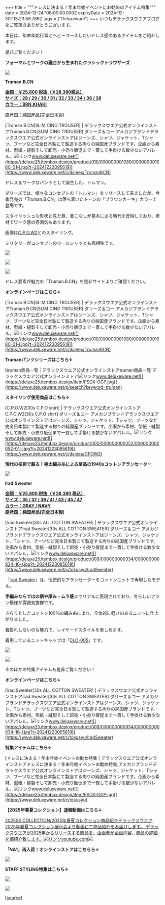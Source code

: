 +++
title = """ドレスに決まる！年末年始イベントにお勧めのアイテム特集"""
date = 2024-12-24T08:00:00.000Z
expiryDate = 2024-12-30T13:23:58.786Z
tags = ["Deluxeware"]
+++
いつもデラックスウエアブログをご覧頂きありがとうございます。

本日は、年末年始行事にヘビーユースしたいドレス感のあるアイテムをご紹介します。

是非ご覧ください！

**フォーマルとワークの融合から生まれたクラシックトラウザーズ**

**[![](https://stat.ameba.jp/user_images/20241224/14/deluxeware/05/32/p/o0800080015525065095.png)](https://stat.ameba.jp/user_images/20241224/14/deluxeware/05/32/p/o0800080015525065095.png)**

**Truman.B.CN**

**[金額：￥25,800 税抜（￥28,380税込）](https://www.deluxeware.net/c/dalees/TrumanBCN)  
[サイズ：28 / 29 / 30 / 31 / 32 / 33 / 34 / 36 / 38](https://www.deluxeware.net/c/dalees/TrumanBCN)  
[カラー：BRN.KHAKI](https://www.deluxeware.net/c/dalees/TrumanBCN)**

[原産国：純国産品(完全日本製)](https://www.deluxeware.net/c/dalees/TrumanBCN)

[Truman.B.CN\[SLIM CINO TROUSER\] | デラックスウエア公式オンラインストアTruman.B.CN\[SLIM CINO TROUSER\] ダリーズ＆コー アメカジブランドデラックスウエア公式オンラインストアはジーンズ、シャツ、ジャケット、Tシャツ、ブーツなど完全日本製にて製造する拘りの純国産ブランドです。企画から素材、型紙・縫製そして卸売・小売り販促まで一貫して手掛ける数少ないアパレル。![リンク](https://c.stat100.ameba.jp/ameblo/symbols/v3.20.0/svg/gray/editor_link.svg)www.deluxeware.net![](https://deluxe25.itembox.design/product/010/000000001080/000000001080-01-l.jpg?t=20241223095619)](https://www.deluxeware.net/c/dalees/TrumanBCN)

ドレス＆ワークなパンツとして誕生した、トルマン。

ダリーズでは、様々なコンセプトの「トルマン」をリリースして来ましたが、今季発売の「Truman.B.CN」は落ち着いたトーンの「ブラウンカーキ」カラーで登場です。

スタイリッシュな形状と見た目、着こなしが基本にある時代を反映しており、素材でワーク感の雰囲気もあります。

画像は[C.P.O.W2](https://www.deluxeware.net/c/dalees/CPOW2)とのスタイリング。

ミリタリーがコンセプトのウールシャツとも高相性です。

[![](https://stat.ameba.jp/user_images/20241224/15/deluxeware/a1/7d/j/o0800080015525084632.jpg)](https://stat.ameba.jp/user_images/20241224/15/deluxeware/a1/7d/j/o0800080015525084632.jpg)

[![](https://stat.ameba.jp/user_images/20241224/15/deluxeware/f8/28/j/o1199159815525084180.jpg)](https://stat.ameba.jp/user_images/20241224/15/deluxeware/f8/28/j/o1199159815525084180.jpg)

[![](https://stat.ameba.jp/user_images/20241224/15/deluxeware/d1/2e/j/o0800080015525085144.jpg)](https://stat.ameba.jp/user_images/20241224/15/deluxeware/d1/2e/j/o0800080015525085144.jpg)

ドレス要素が魅力の「Truman.B.CN」を是非サイトよりご確認ください。

**オンラインページはこちら↓**

[Truman.B.CN\[SLIM CINO TROUSER\] | デラックスウエア公式オンラインストアTruman.B.CN\[SLIM CINO TROUSER\] ダリーズ＆コー アメカジブランドデラックスウエア公式オンラインストアはジーンズ、シャツ、ジャケット、Tシャツ、ブーツなど完全日本製にて製造する拘りの純国産ブランドです。企画から素材、型紙・縫製そして卸売・小売り販促まで一貫して手掛ける数少ないアパレル。![リンク](https://c.stat100.ameba.jp/ameblo/symbols/v3.20.0/svg/gray/editor_link.svg)www.deluxeware.net![](https://deluxe25.itembox.design/product/010/000000001080/000000001080-01-l.jpg?t=20241223095619)](https://www.deluxeware.net/c/dalees/TrumanBCN)

**Trumanパンツシリーズはこちら↓**

[truman商品一覧 | デラックスウエア公式オンラインストアtruman商品一覧 デラックスウエア公式オンラインストア![リンク](https://c.stat100.ameba.jp/ameblo/symbols/v3.20.0/svg/gray/editor_link.svg)www.deluxeware.net![](https://deluxe25.itembox.design/item/FSDX-OGP.jpg)](https://www.deluxeware.net/p/search?keyword=truman)

**スタイリング使用商品はこちら↓**

[C.P.O.W2\[30s C.P.O shirt\] | デラックスウエア公式オンラインストアC.P.O.W2\[30s C.P.O shirt\] ダリーズ＆コー アメカジブランドデラックスウエア公式オンラインストアはジーンズ、シャツ、ジャケット、Tシャツ、ブーツなど完全日本製にて製造する拘りの純国産ブランドです。企画から素材、型紙・縫製そして卸売・小売り販促まで一貫して手掛ける数少ないアパレル。![リンク](https://c.stat100.ameba.jp/ameblo/symbols/v3.20.0/svg/gray/editor_link.svg)www.deluxeware.net![](https://deluxe25.itembox.design/product/000/000000000052/000000000052-01-l.jpg?t=20241223095619)](https://www.deluxeware.net/c/dalees/CPOW2)

**現代の技術で蘇る！極太編み糸による至高の1940sコットンアランセーター**

**[![](https://stat.ameba.jp/user_images/20241224/16/deluxeware/37/1b/j/o1199159815525112326.jpg)](https://stat.ameba.jp/user_images/20241224/16/deluxeware/37/1b/j/o1199159815525112326.jpg)**

**Irad.Sweater**

**[金額：￥25,800 税抜（￥28,380 税込）](https://www.deluxeware.net/c/tokusyu/IradSweater)  
[サイズ：35 / 37 / 39 / 41 / 43 / 45 / 47](https://www.deluxeware.net/c/tokusyu/IradSweater)  
[カラー：GRAY / NAVY](https://www.deluxeware.net/c/tokusyu/IradSweater)  
[原産国：純国産品(完全日本製)](https://www.deluxeware.net/c/tokusyu/IradSweater)**

[Irad.Sweater\[30s ALL COTTON SWEATER\] | デラックスウエア公式オンラインストアIrad.Sweater\[30s ALL COTTON SWEATER\] ダリーズ＆コー アメカジブランドデラックスウエア公式オンラインストアはジーンズ、シャツ、ジャケット、Tシャツ、ブーツなど完全日本製にて製造する拘りの純国産ブランドです。企画から素材、型紙・縫製そして卸売・小売り販促まで一貫して手掛ける数少ないアパレル。![リンク](https://c.stat100.ameba.jp/ameblo/symbols/v3.20.0/svg/gray/editor_link.svg)www.deluxeware.net![](https://deluxe25.itembox.design/product/009/000000000934/000000000934-16-l.jpg?t=20241223095619)](https://www.deluxeware.net/c/tokusyu/IradSweater)

「[Irad.Sweater](https://www.deluxeware.net/c/dalees/IradSweater)」は、伝統的なアランセーターをコットンニットで再現したモデル。

**手編みならではの柄や厚み・ムラ感**までリアルに再現されており、冬らしいアラン模様が雰囲気抜群です。

さらりとしたコットン100％の編み糸により、全体的に軽さのあるニットに仕上がりました。  
  
着膨れしないのも魅力で、レイヤードスタイルを楽しめます。

着用しているニットキャップは「[DLC-005](https://www.deluxeware.net/c/deluxeware/DLC-005)」です。

[![](https://stat.ameba.jp/user_images/20241224/16/deluxeware/92/da/j/o1199159815525112329.jpg)](https://stat.ameba.jp/user_images/20241224/16/deluxeware/92/da/j/o1199159815525112329.jpg)

[![](https://stat.ameba.jp/user_images/20241224/16/deluxeware/59/6e/j/o1199159815525112524.jpg)](https://stat.ameba.jp/user_images/20241224/16/deluxeware/59/6e/j/o1199159815525112524.jpg)

そのほかの特集アイテムも是非ご覧ください！

**オンラインページはこちら↓**

[Irad.Sweater\[30s ALL COTTON SWEATER\] | デラックスウエア公式オンラインストアIrad.Sweater\[30s ALL COTTON SWEATER\] ダリーズ＆コー アメカジブランドデラックスウエア公式オンラインストアはジーンズ、シャツ、ジャケット、Tシャツ、ブーツなど完全日本製にて製造する拘りの純国産ブランドです。企画から素材、型紙・縫製そして卸売・小売り販促まで一貫して手掛ける数少ないアパレル。![リンク](https://c.stat100.ameba.jp/ameblo/symbols/v3.20.0/svg/gray/editor_link.svg)www.deluxeware.net![](https://deluxe25.itembox.design/product/009/000000000934/000000000934-16-l.jpg?t=20241223095619)](https://www.deluxeware.net/c/tokusyu/IradSweater)

**特集アイテムはこちら↓**

[ドレスに決まる！年末年始イベントお勧め特集 | デラックスウエア公式オンラインストアドレスに決まる！年末年始イベントお勧め特集,アメカジブランドデラックスウエア公式オンラインストアはジーンズ、シャツ、ジャケット、Tシャツ、ブーツなど完全日本製にて製造する拘りの純国産ブランドです。企画から素材、型紙・縫製そして卸売・小売り販促まで一貫して手掛ける数少ないアパレル。![リンク](https://c.stat100.ameba.jp/ameblo/symbols/v3.20.0/svg/gray/editor_link.svg)www.deluxeware.net![](https://deluxe25.itembox.design/item/FSDX-OGP.jpg)](https://www.deluxeware.net/c/tokusyu)

**【2025年春夏コレクション】速報動画はこちら↓**

[2025SS COLLECTION/2025年春夏コレクション商品紹介デラックスウエア2025年春夏コレクション展示会より動画にて商品紹介をお届けします。 デラックスウエアが2025年からリリースする商品を、企画者が企画内容、商品の詳細を御紹介致します。![リンク](https://c.stat100.ameba.jp/ameblo/symbols/v3.20.0/svg/gray/editor_link.svg)youtube.com![](https://i.ytimg.com/vi/A71qJSd2lh4/hqdefault.jpg?sqp=-oaymwEXCOADEI4CSFryq4qpAwkIARUAAIhCGAE=&rs=AOn4CLAjvDtZHCLmch_wfz5qqtOMUoi28A&days_since_epoch=20081)](https://youtube.com/playlist?list=PLmcuUjZ67rhnclr762_W-zDg7FyyrNvqF&si=SWIlcdokHiEQ_9Z8)

**「NA1」再入荷！オンラインストアはこちらら↓**

[![](https://stat.ameba.jp/user_images/20241224/10/deluxeware/90/fc/j/o1200050015524983776.jpg?caw=800)](https://www.deluxeware.net/c/dalees/NA1)

**STAFF STYLING特集はこちら↓**

[![](https://stat.ameba.jp/user_images/20241205/11/deluxeware/42/a2/j/o1200050015517935293.jpg?caw=800)](https://www.deluxeware.net/f/styling)

[![](https://stat.ameba.jp/user_images/20240315/15/deluxeware/04/7f/j/o0800026015413271803.jpg?caw=800)](https://www.instagram.com/deluxeware/?hl=ja)

[[source]](https://ameblo.jp/deluxeware/entry-12879816244.html)

